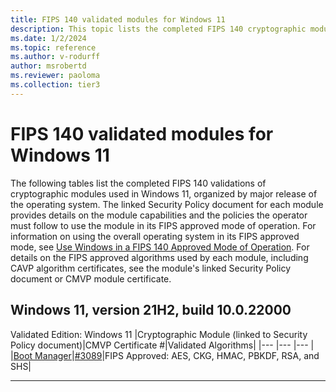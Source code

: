 ```yaml
---
title: FIPS 140 validated modules for Windows 11
description: This topic lists the completed FIPS 140 cryptographic module validations for Windows 11.
ms.date: 1/2/2024
ms.topic: reference
ms.author: v-rodurff
author: msrobertd
ms.reviewer: paoloma
ms.collection: tier3
---
```


# FIPS 140 validated modules for Windows 11

The following tables list the completed FIPS 140 validations of cryptographic modules used in Windows 11, organized by major release of the operating system. The linked Security Policy document for each module provides details on the module capabilities and the policies the operator must follow to use the module in its FIPS approved mode of operation. For information on using the overall operating system in its FIPS approved mode, see [Use Windows in a FIPS 140 Approved Mode of Operation](../use-windows-in-fips-approved-mode.md). For details on the FIPS approved algorithms used by each module, including CAVP algorithm certificates, see the module's linked Security Policy document or CMVP module certificate.

## Windows 11, version 21H2, build 10.0.22000

Validated Edition: Windows 11
|Cryptographic Module (linked to Security Policy document)|CMVP Certificate #|Validated Algorithms|
|--- |--- |--- |
|[Boot Manager][sp-4546]|[#3089][certificate-4546]|FIPS Approved: AES, CKG, HMAC, PBKDF, RSA, and SHS|

---

<!-- Links -->

[certificate-4546]: https://csrc.nist.gov/projects/cryptographic-module-validation-program/certificate/4546

[sp-4546]: https://csrc.nist.gov/CSRC/media/projects/cryptographic-module-validation-program/documents/security-policies/140sp4546.pdf